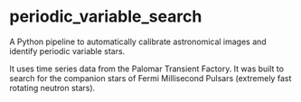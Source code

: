 periodic_variable_search
===============

A Python pipeline to automatically calibrate astronomical images and identify periodic variable stars. 

It uses time series data from the Palomar Transient Factory. It was built to search for the companion stars of Fermi Millisecond Pulsars (extremely fast rotating neutron stars).
